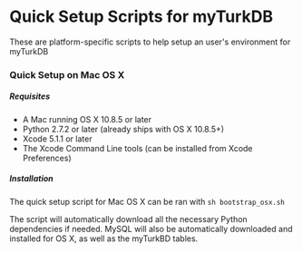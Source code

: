 Quick Setup Scripts for myTurkDB
========

These  are platform-specific scripts to help setup an user's environment for myTurkDB

### Quick Setup on Mac OS X

##### Requisites

+ A Mac running OS X 10.8.5 or later
+ Python 2.7.2 or later (already ships with OS X 10.8.5+)
+ Xcode 5.1.1 or later
+ The Xcode Command Line tools (can be installed from Xcode Preferences)

##### Installation

The quick setup script for Mac OS X can be ran with `sh bootstrap_osx.sh`

The script will automatically download all the necessary Python dependencies if needed.
MySQL will also be automatically downloaded and installed for OS X, as well as the myTurkBD tables.
